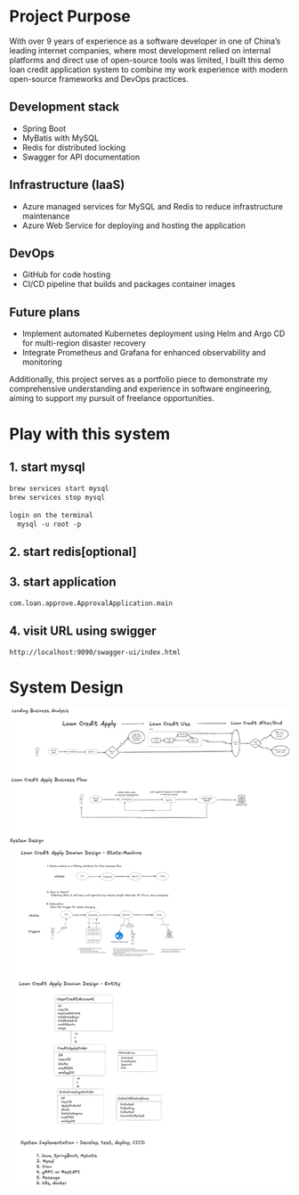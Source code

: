 # Project Purpose
With over 9 years of experience as a software developer in one of China’s leading internet companies, where most 
development relied on internal platforms and direct use of open-source tools was limited, I built this demo loan credit application system to combine my work experience with modern open-source frameworks and DevOps practices.

## Development stack
- Spring Boot
- MyBatis with MySQL
- Redis for distributed locking
- Swagger for API documentation

## Infrastructure (IaaS)
- Azure managed services for MySQL and Redis to reduce infrastructure maintenance
- Azure Web Service for deploying and hosting the application

## DevOps
- GitHub for code hosting
- CI/CD pipeline that builds and packages container images

## Future plans
- Implement automated Kubernetes deployment using Helm and Argo CD for multi-region disaster recovery
- Integrate Prometheus and Grafana for enhanced observability and monitoring

Additionally, this project serves as a portfolio piece to demonstrate my comprehensive understanding and experience in software engineering, aiming to support my pursuit of freelance opportunities.

# Play with this system
## 1. start mysql
```shell
brew services start mysql
brew services stop mysql

login on the terminal
  mysql -u root -p
```

## 2. start redis[optional]

## 3. start application
    com.loan.approve.ApprovalApplication.main

## 4. visit URL using swigger
```
http://localhost:9090/swagger-ui/index.html
```

# System Design
![system design](images/creditApply.png)